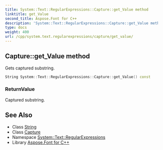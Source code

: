 ```yaml
---
title: System::Text::RegularExpressions::Capture::get_Value method
linktitle: get_Value
second_title: Aspose.Font for C++
description: 'System::Text::RegularExpressions::Capture::get_Value method. Gets captured substring in C++.'
type: docs
weight: 400
url: /cpp/system.text.regularexpressions/capture/get_value/
---
```

## Capture::get_Value method


Gets captured substring.

```cpp
String System::Text::RegularExpressions::Capture::get_Value() const
```


### ReturnValue

Captured substring.

## See Also

* Class [String](../../../system/string/)
* Class [Capture](../)
* Namespace [System::Text::RegularExpressions](../../)
* Library [Aspose.Font for C++](../../../)
